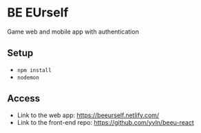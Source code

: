 # BE EUrself
Game web and mobile app with authentication

## Setup
- ```npm install```
- ```nodemon```

## Access
- Link to the web app: https://beeurself.netlify.com/
- Link to the front-end repo: https://github.com/yvln/beeu-react
